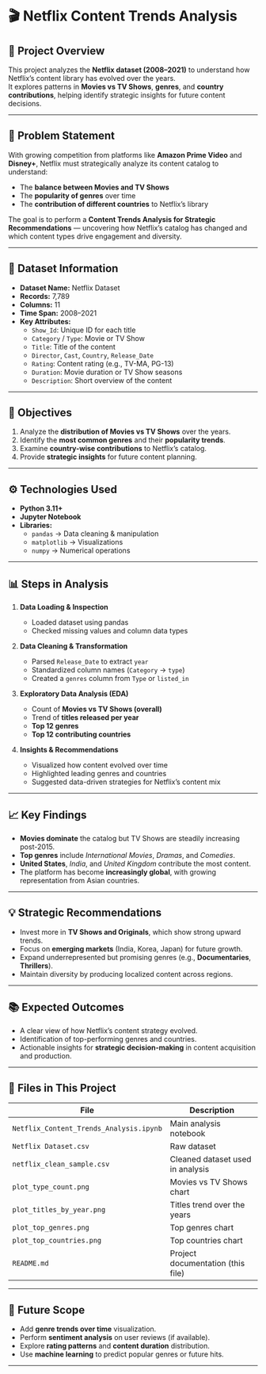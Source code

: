 # 🎬 Netflix Content Trends Analysis

## 📘 Project Overview
This project analyzes the **Netflix dataset (2008–2021)** to understand how Netflix’s content library has evolved over the years.  
It explores patterns in **Movies vs TV Shows**, **genres**, and **country contributions**, helping identify strategic insights for future content decisions.

---

## 🎯 Problem Statement
With growing competition from platforms like **Amazon Prime Video** and **Disney+**, Netflix must strategically analyze its content catalog to understand:
- The **balance between Movies and TV Shows**
- The **popularity of genres** over time
- The **contribution of different countries** to Netflix’s library

The goal is to perform a **Content Trends Analysis for Strategic Recommendations** — uncovering how Netflix’s catalog has changed and which content types drive engagement and diversity.

---

## 📂 Dataset Information
- **Dataset Name:** Netflix Dataset  
- **Records:** 7,789  
- **Columns:** 11  
- **Time Span:** 2008–2021  
- **Key Attributes:**
  - `Show_Id`: Unique ID for each title  
  - `Category` / `Type`: Movie or TV Show  
  - `Title`: Title of the content  
  - `Director`, `Cast`, `Country`, `Release_Date`  
  - `Rating`: Content rating (e.g., TV-MA, PG-13)  
  - `Duration`: Movie duration or TV Show seasons  
  - `Description`: Short overview of the content

---

## 🧠 Objectives
1. Analyze the **distribution of Movies vs TV Shows** over the years.  
2. Identify the **most common genres** and their **popularity trends**.  
3. Examine **country-wise contributions** to Netflix’s catalog.  
4. Provide **strategic insights** for future content planning.

---

## ⚙️ Technologies Used
- **Python 3.11+**
- **Jupyter Notebook**
- **Libraries:**  
  - `pandas` → Data cleaning & manipulation  
  - `matplotlib` → Visualizations  
  - `numpy` → Numerical operations  

---

## 📊 Steps in Analysis
1. **Data Loading & Inspection**  
   - Loaded dataset using pandas  
   - Checked missing values and column data types  

2. **Data Cleaning & Transformation**  
   - Parsed `Release_Date` to extract `year`  
   - Standardized column names (`Category` → `type`)  
   - Created a `genres` column from `Type` or `listed_in`  

3. **Exploratory Data Analysis (EDA)**  
   - Count of **Movies vs TV Shows (overall)**  
   - Trend of **titles released per year**  
   - **Top 12 genres**  
   - **Top 12 contributing countries**

4. **Insights & Recommendations**  
   - Visualized how content evolved over time  
   - Highlighted leading genres and countries  
   - Suggested data-driven strategies for Netflix’s content mix

---

## 📈 Key Findings
- **Movies dominate** the catalog but TV Shows are steadily increasing post-2015.  
- **Top genres** include *International Movies*, *Dramas*, and *Comedies*.  
- **United States**, *India*, and *United Kingdom* contribute the most content.  
- The platform has become **increasingly global**, with growing representation from Asian countries.

---

## 💡 Strategic Recommendations
- Invest more in **TV Shows and Originals**, which show strong upward trends.  
- Focus on **emerging markets** (India, Korea, Japan) for future growth.  
- Expand underrepresented but promising genres (e.g., **Documentaries**, **Thrillers**).  
- Maintain diversity by producing localized content across regions.

---

## 📚 Expected Outcomes
- A clear view of how Netflix’s content strategy evolved.  
- Identification of top-performing genres and countries.  
- Actionable insights for **strategic decision-making** in content acquisition and production.

---

## 🧩 Files in This Project
| File | Description |
|------|--------------|
| `Netflix_Content_Trends_Analysis.ipynb` | Main analysis notebook |
| `Netflix Dataset.csv` | Raw dataset |
| `netflix_clean_sample.csv` | Cleaned dataset used in analysis |
| `plot_type_count.png` | Movies vs TV Shows chart |
| `plot_titles_by_year.png` | Titles trend over the years |
| `plot_top_genres.png` | Top genres chart |
| `plot_top_countries.png` | Top countries chart |
| `README.md` | Project documentation (this file) |

---

## 🚀 Future Scope
- Add **genre trends over time** visualization.  
- Perform **sentiment analysis** on user reviews (if available).  
- Explore **rating patterns** and **content duration** distribution.  
- Use **machine learning** to predict popular genres or future hits.

---
